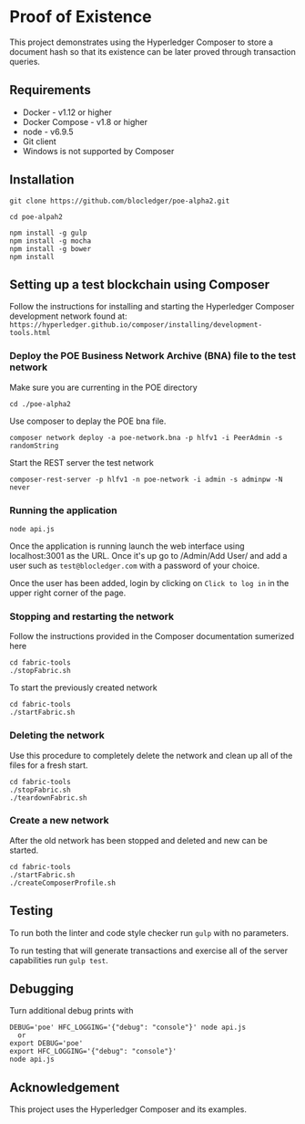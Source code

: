 # Proof of Existence

This project demonstrates using the Hyperledger Composer to store a document
hash so that its existence can be later proved through transaction queries.

## Requirements

* Docker - v1.12 or higher
* Docker Compose - v1.8 or higher
* node - v6.9.5
* Git client
* Windows is not supported by Composer

## Installation

`git clone https://github.com/blocledger/poe-alpha2.git`

`cd poe-alpah2`
```
npm install -g gulp
npm install -g mocha
npm install -g bower
npm install
```

## Setting up a test blockchain using Composer

Follow the instructions for installing and starting the Hyperledger Composer development network found at:
`https://hyperledger.github.io/composer/installing/development-tools.html`

### Deploy the POE Business Network Archive (BNA) file to the test network

Make sure you are currenting in the POE directory 
```
cd ./poe-alpha2
```
Use composer to deplay the POE bna file.
```
composer network deploy -a poe-network.bna -p hlfv1 -i PeerAdmin -s randomString
```

Start the REST server the test network
```
composer-rest-server -p hlfv1 -n poe-network -i admin -s adminpw -N never
 ```
### Running the application

```
node api.js
```
Once the application is running launch the web interface
using localhost:3001 as the URL.  Once it's up go to
/Admin/Add User/ and add a user such as `test@blocledger.com` with a password
of your choice.

Once the user has been added, login by clicking on `Click to log in` in the
upper right corner of the page.

### Stopping and restarting the network
Follow the instructions provided in the Composer documentation sumerized here
```
cd fabric-tools
./stopFabric.sh
```
To start the previously created network
```
cd fabric-tools
./startFabric.sh
```

### Deleting the network
Use this procedure to completely delete the network and clean up all of the files
for a fresh start.
```
cd fabric-tools
./stopFabric.sh
./teardownFabric.sh
```
### Create a new network
After the old network has been stopped and deleted and new can be started.
```
cd fabric-tools
./startFabric.sh
./createComposerProfile.sh
```
## Testing
To run both the linter and code style checker run `gulp` with no parameters.

To run testing that will generate transactions and exercise all of the server
capabilities run `gulp test`.

## Debugging
Turn additional debug prints with
```
DEBUG='poe' HFC_LOGGING='{"debug": "console"}' node api.js
  or
export DEBUG='poe'
export HFC_LOGGING='{"debug": "console"}'
node api.js
```
## Acknowledgement
This project uses the Hyperledger Composer and its examples.
